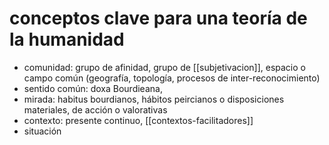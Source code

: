 # conceptos clave para una teoría de la humanidad
- comunidad: grupo de afinidad, grupo de [[subjetivacion]], espacio o campo común (geografía, topología, procesos de inter-reconocimiento)
- sentido común: doxa Bourdieana, 
- mirada: habitus bourdianos, hábitos peircianos o disposiciones materiales, de acción o valorativas
- contexto: presente continuo, [[contextos-facilitadores]]
- situación